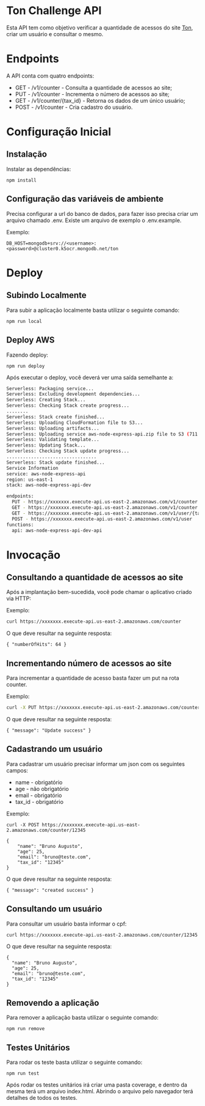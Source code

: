 # Ton Challenge API

Esta API tem como objetivo verificar a quantidade de acessos do site [Ton](https://www.ton.com.br), criar um usuário e consultar o mesmo.

# Endpoints

A API conta com quatro endpoints:
- GET - /v1/counter - Consulta a quantidade de acessos ao site;
- PUT - /v1/counter - Incrementa o número de acessos ao site;
- GET - /v1/counter/{tax_id} - Retorna os dados de um único usuário;
- POST - /v1/counter - Cria cadastro do usuário.

# Configuração Inicial

## Instalação
Instalar as dependências:

```
npm install
```

## Configuração das variáveis de ambiente
Precisa configurar a url do banco de dados, para fazer isso precisa criar um arquivo chamado .env. Existe um arquivo de exemplo o .env.example.

Exemplo:
```
DB_HOST=mongodb+srv://<username>:<password>@cluster0.k5ocr.mongodb.net/ton
```
# Deploy
## Subindo Localmente 

Para subir a aplicação localmente basta utilizar o seguinte comando:

```
npm run local
```
## Deploy AWS
Fazendo deploy:

```
npm run deploy
```


Após executar o deploy, você deverá ver uma saída semelhante a:

```bash
Serverless: Packaging service...
Serverless: Excluding development dependencies...
Serverless: Creating Stack...
Serverless: Checking Stack create progress...
........
Serverless: Stack create finished...
Serverless: Uploading CloudFormation file to S3...
Serverless: Uploading artifacts...
Serverless: Uploading service aws-node-express-api.zip file to S3 (711.23 KB)...
Serverless: Validating template...
Serverless: Updating Stack...
Serverless: Checking Stack update progress...
.................................
Serverless: Stack update finished...
Service Information
service: aws-node-express-api
region: us-east-1
stack: aws-node-express-api-dev

endpoints:
  PUT - https://xxxxxxx.execute-api.us-east-2.amazonaws.com/v1/counter
  GET - https://xxxxxxx.execute-api.us-east-2.amazonaws.com/v1/counter
  GET - https://xxxxxxx.execute-api.us-east-2.amazonaws.com/v1/user/{tax_id}
  POST - https://xxxxxxx.execute-api.us-east-2.amazonaws.com/v1/user
functions:
  api: aws-node-express-api-dev-api
```

# Invocação

## Consultando a quantidade de acessos ao site
Após a implantação bem-sucedida, você pode chamar o aplicativo criado via HTTP:

Exemplo:
```bash
curl https://xxxxxxx.execute-api.us-east-2.amazonaws.com/counter
```

O que deve resultar na seguinte resposta:

```
{ "numberOfHits": 64 }
```

## Incrementando número de acessos ao site
Para incrementar a quantidade de acesso basta fazer um put na rota counter.

Exemplo:
```bash
curl -X PUT https://xxxxxxx.execute-api.us-east-2.amazonaws.com/counter
```

O que deve resultar na seguinte resposta:

```
{ "message": "Update success" }
```

## Cadastrando um usuário
Para cadastrar um usuário precisar informar um json com os seguintes campos:
- name - obrigatório
- age - não obrigatório
- email - obrigatório
- tax_id - obrigatório

Exemplo: 
```
curl -X POST https://xxxxxxx.execute-api.us-east-2.amazonaws.com/counter/12345

```
```
{
    "name": "Bruno Augusto",
    "age": 25,
    "email": "bruno@teste.com",
    "tax_id": "12345"
}
```

O que deve resultar na seguinte resposta:
```
{ "message": "created success" }
```

## Consultando um usuário
Para consultar um usuário basta informar o cpf:

```
curl https://xxxxxxx.execute-api.us-east-2.amazonaws.com/counter/12345

```

O que deve resultar na seguinte resposta:
```
{   
  "name": "Bruno Augusto",
  "age": 25,
  "email": "bruno@teste.com",
  "tax_id": "12345"
}
```

## Removendo a aplicação
Para remover a aplicação basta utilizar o seguinte comando:
```
npm run remove
```

## Testes Unitários
Para rodar os teste basta utilizar o seguinte comando:
```
npm run test
```

Após rodar os testes unitários irá criar uma pasta coverage, e dentro da mesma terá um arquivo index.html. Abrindo o arquivo pelo navegador terá detalhes de todos os testes.